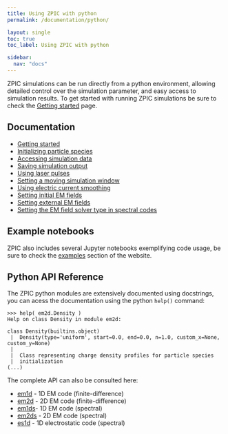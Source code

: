 ```yaml
---
title: Using ZPIC with python
permalink: /documentation/python/

layout: single
toc: true
toc_label: Using ZPIC with python

sidebar:
  nav: "docs"
---
```


ZPIC simulations can be run directly from a python environment, allowing detailed control over the simulation parameter, and easy access to simulation results. To get started with running ZPIC simulations be sure to check the [Getting started](start) page.

## Documentation

* [Getting started](start)
* [Initializing particle species](particles)
* [Accessing simulation data](data)
* [Saving simulation output](save)
* [Using laser pulses](laser)
* [Setting a moving simulation window](movwindow)
* [Using electric current smoothing](smooth)
* [Setting initial EM fields](eminit)
* [Setting external EM fields](emext)
* [Setting the EM field solver type in spectral codes](spectralsolver)

## Example notebooks

ZPIC also includes several Jupyter notebooks exemplifying code usage, be sure to check the [examples](/examples) section of the website.

## Python API Reference

The ZPIC python modules are extensively documented using docstrings, you can acess the documentation using the python `help()` command:

```text
>>> help( em2d.Density )
Help on class Density in module em2d:

class Density(builtins.object)
 |  Density(type='uniform', start=0.0, end=0.0, n=1.0, custom_x=None, custom_y=None)
 |  
 |  Class representing charge density profiles for particle species
 |  initialization
(...)
```

The complete API can also be consulted here:

* [em1d](api/em1d.html) - 1D EM code (finite-difference)
* [em2d](api/em2d.html) - 2D EM code (finite-difference)
* [em1ds](api/em1ds.html)- 1D EM code (spectral)
* [em2ds](api/em2ds.html) - 2D EM code (spectral)
* [es1d](api/es1d.html) - 1D electrostatic code (spectral)
